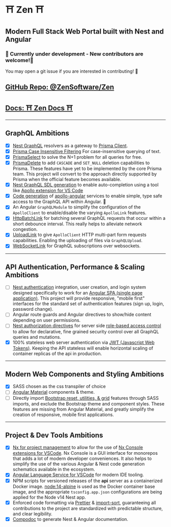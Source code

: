 # ⛩ Zen ⛩
## Modern Full Stack Web Portal built with Nest and Angular
### 🤹 Currently under development - New contributors are welcome!🌱
You may open a git issue if you are interested in contributing! 🍰

## [GitHub Repo: @ZenSoftware/Zen](https://github.com/ZenSoftware/Zen)
## [Docs: ⛩ Zen Docs ⛩](https://zensoftware.github.io/Zen/)

---

## GraphQL Ambitions
- [X] [Nest GraphQL](https://docs.nestjs.com/graphql/resolvers) resolvers as a gateway to [Prisma Client](https://www.prisma.io/docs/understand-prisma/prisma-in-your-stack/graphql).
- [X] [Prisma Case Insensitive Filtering](https://www.prisma.io/docs/reference/tools-and-interfaces/prisma-client/case-sensitivity) For case-insensitive querying of text.
- [X] [PrismaSelect](https://paljs.com/plugins/select/) to solve the N+1 problem for all queries for free.
- [X] [PrismaDelete](https://paljs.com/plugins/delete) to add `CASCADE` and `SET_NULL` deletion capabilities to Prisma. These features have yet to be implemented by the core Prisma team.  This project will convert to the approach directly supported by Prisma when the official feature becomes available.
- [X] [Nest GraphQL SDL generation](https://docs.nestjs.com/graphql/generating-sdl) to enable auto-completion using a tool like [Apollo extension for VS Code](https://www.apollographql.com/docs/devtools/editor-plugins/)
- [X] [Code generation](https://graphql-code-generator.com/docs/plugins/typescript-apollo-angular) of [apollo-angular](https://www.apollographql.com/docs/angular/) services to enable simple, type safe access to the GraphQL API within Angular. 🎀
- [X] An Angular `GraphQLModule` to simplify the configuration of the `ApolloClient` to enable/disable the varying `ApolloLink` features.
- [X] [HttpBatchLink](https://apollo-angular.com/docs/data/network#httpclient-1) for batching several GraphQL requests that occur within a short debounce interval. This really helps to alleviate network congestion.
- [X] [UploadLink](https://www.npmjs.com/package/apollo-upload-client) to give `ApolloClient` HTTP multi-part form requests capabilities.  Enabling the uploading of files via `GraphQLUpload`.
- [X] [WebSocketLink](https://www.apollographql.com/docs/react/data/subscriptions/#2-initialize-a-websocketlink) for GraphQL subscriptions over websockets.
---

## API Authentication, Performance & Scaling Ambitions
- [ ] [Nest authentication](https://docs.nestjs.com/techniques/authentication) integration, user creation, and login system designed specifically to work for an [Angular SPA (single page application)](https://angular.io/).  This project will provide responsive, "mobile first" interfaces for the standard set of authentication features (sign up, login, password change).  
- [ ] Angular route guards and Angular directives to show/hide content depending on user permissions.
- [ ] [Nest authorization directives](https://docs.nestjs.com/techniques/authentication#extending-guards) for server side [role-based access control](https://en.wikipedia.org/wiki/Role-based_access_control?oldformat=true) to allow for declarative, fine grained security control over all GraphQL queries and mutations.
- [x] 100% stateless web server authentication via [JWT (Javascript Web Tokens)](https://docs.nestjs.com/techniques/authentication#jwt-functionality). Keeping the API stateless will enable horizontal scaling of container replicas of the api in production.

---

## Modern Web Components and Styling Ambitions
- [x] SASS chosen as the css transpiler of choice
- [ ] [Angular Material](https://material.angular.io/) components & theme.
- [ ] Directly import [Bootstrap reset, utilities, & grid](https://www.amadousall.com/the-good-parts-of-bootstrap-4-you-are-missing-in-your-angular-material-projects/) features through SASS imports, and exclude the Bootstrap theme and component styles. These features are missing from Angular Material, and greatly simplify the creation of responsive, mobile first applications.

---

## Project & Dev Tools Ambitions

- [x] [Nx for project management](https://nx.dev/angular) to allow for the use of [Nx Console extensions for VSCode](https://marketplace.visualstudio.com/items?itemName=nrwl.angular-console).  Nx Console is a GUI interface for monorepos that adds a lot of modern developer conveniences.  It also helps to simplify the use of the various Angular & Nest code generation schematics available in the ecosystem.
- [x] [Angular Language Service for VSCode](https://marketplace.visualstudio.com/items?itemName=Angular.ng-template) for modern IDE tooling.
- [x] NPM scripts for versioned releases of the **api** server as a containerized Docker image.  [node:14-alpine](https://hub.docker.com/_/node?tab=description&ref=hackernoon.com) is used as the Docker container base image, and the appropriate `tsconfig.app.json` configurations are being applied for the Node v14 Nest app.
- [x] Enforced code formatting via [Prettier](https://prettier.io/) & [import-sort](https://www.npmjs.com/package/prettier-plugin-import-sort), guaranteeing all contributions to the project are standardized with predictable structure, and clear legibility.
- [X] [Compodoc](https://compodoc.app/) to generate Nest & Angular documentation.
